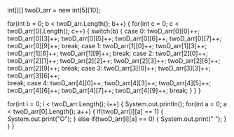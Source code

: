 int[][] twoD_arr = new int[5][10];

for(int b = 0; b < twoD_arr.Length(); b++)
{
  for(int c = 0; c < twoD_arr[0].Length(); c++)
  {
    switch(b)
    {
      case 0:
        twoD_arr[0][0]++;
        twoD_arr[0][3]++;
        twoD_arr[0][5]++;
        twoD_arr[0][6]++;
        twoD_arr[0][7]++;
        twoD_arr[0][9]++;
        break;
      case 1:
        twoD_arr[1][0]++;
        twoD_arr[1][3]++;
        twoD_arr[1][6]++;
        twoD_arr[1][9]++;
        break;
      case 2:
        twoD_arr[2][0]++;
        twoD_arr[2][1]++;
        twoD_arr[2][2]++;
        twoD_arr[2][3]++;
        twoD_arr[2][6]++;
        twoD_arr[2][9]++;
        break;
      case 3:
        twoD_arr[3][0]++;
        twoD_arr[3][3]++;        
        twoD_arr[3][6]++;        
        break;
      case 4:
        twoD_arr[4][0]++;
        twoD_arr[4][3]++;
        twoD_arr[4][5]++;
        twoD_arr[4][6]++;
        twoD_arr[4][7]++;
        twoD_arr[4][9]++;
        break;
    }
  }
}

for(int i = 0; i < twoD_arr.Length(); i++)
{
  System.out.println();
  for(int a = 0; a < twoD_arr[0].Length(); a++)
  {
    if(twoD_arr[i][a] == 1)
    {
      System.out.print("O");
    }
    else if(twoD_arr[i][a] == 0)
    {
      System.out.print(" ");
    }
  }
}
